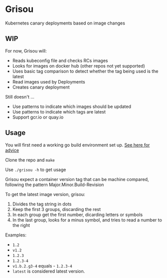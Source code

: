 # Grisou
Kubernetes canary deployments based on image changes

## WIP

For now, Grisou will:
- Reads kubeconfig file and checks RCs images
- Looks for images on docker hub (other repos not yet supported)
- Uses basic tag comparison to detect whether the tag being used is the latest
- Read images used by Deployments
- Creates canary deployment

Still doesn't ...
- Use patterns to indicate which images should be updated
- Use patterns to indicate which tags are latest
- Support gcr.io or quay.io

## Usage

You will first need a working go build environment set up. [See here for advice](https://golang.org/doc/install)

Clone the repo and ```make```

Use ```./grisou -h``` to get usage

Grisou expect a container version tag that can be machine compared, following the pattern
Major.Minor.Build-Revision

To get the latest image version, grisou:

1. Divides the tag string in dots
2. Keep the first 3 groups, discarding the rest
3. In each group get the first number, dicarding letters or symbols 
4. In the last group, looks for a minus symbol, and tries to read a number to the right

Examples:
- ```1.2```
- ```v1.2```
- ```1.2.3```
- ```1.2.3-4```
- ```v1.b.2.g3-4``` equals - ```1.2.3-4```
- ```latest``` is considered latest version.
 

